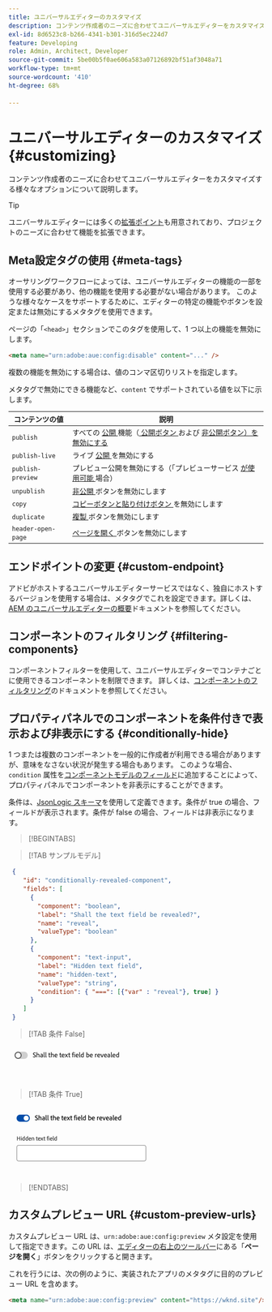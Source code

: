 ```yaml
---
title: ユニバーサルエディターのカスタマイズ
description: コンテンツ作成者のニーズに合わせてユニバーサルエディターをカスタマイズする様々なオプションについて説明します。
exl-id: 8d6523c8-b266-4341-b301-316d5ec224d7
feature: Developing
role: Admin, Architect, Developer
source-git-commit: 5be00b5f0ae606a583a07126892bf51af3048a71
workflow-type: tm+mt
source-wordcount: '410'
ht-degree: 68%

---
```



# ユニバーサルエディターのカスタマイズ {#customizing}

コンテンツ作成者のニーズに合わせてユニバーサルエディターをカスタマイズする様々なオプションについて説明します。

>[!TIP]
>
>ユニバーサルエディターには多くの[拡張ポイント](/help/implementing/universal-editor/extending.md)も用意されており、プロジェクトのニーズに合わせて機能を拡張できます。

## Meta設定タグの使用 {#meta-tags}

オーサリングワークフローによっては、ユニバーサルエディターの機能の一部を使用する必要があり、他の機能を使用する必要がない場合があります。 このような様々なケースをサポートするために、エディターの特定の機能やボタンを設定または無効にするメタタグを使用できます。

ページの「`<head>`」セクションでこのタグを使用して、1 つ以上の機能を無効にします。

```html
<meta name="urn:adobe:aue:config:disable" content="..." />
```

複数の機能を無効にする場合は、値のコンマ区切りリストを指定します。

メタタグで無効にできる機能など、`content` でサポートされている値を以下に示します。

| コンテンツの値 | 説明 |
|---|---|
| `publish` | すべての [ 公開 ](/help/sites-cloud/authoring/universal-editor/publishing.md) 機能（[ 公開ボタン ](/help/sites-cloud/authoring/universal-editor/navigation.md#publish) および [ 非公開ボタン）を無効にする ](/help/sites-cloud/authoring/universal-editor/navigation.md#ellipsis) |
| `publish-live` | ライブ [ 公開 ](/help/sites-cloud/authoring/universal-editor/publishing.md) を無効にする |
| `publish-preview` | プレビュー公開を無効にする（「プレビューサービス [ が使用可能 ](/help/sites-cloud/authoring/sites-console/previewing-content.md) 場合） |
| `unpublish` | [ 非公開 ](/help/sites-cloud/authoring/universal-editor/publishing.md#unpublishing-content) ボタンを無効にします |
| `copy` | [ コピーボタンと貼り付けボタン ](/help/sites-cloud/authoring/universal-editor/authoring.md#copy-paste) を無効にします |
| `duplicate` | [ 複製 ](/help/sites-cloud/authoring/universal-editor/navigation.md#duplicate) ボタンを無効にします |
| `header-open-page` | [ ページを開く ](/help/sites-cloud/authoring/universal-editor/navigation.md#open-page) ボタンを無効にします |

## エンドポイントの変更 {#custom-endpoint}

アドビがホストするユニバーサルエディターサービスではなく、独自にホストするバージョンを使用する場合は、メタタグでこれを設定できます。詳しくは、[AEM のユニバーサルエディターの概要](/help/implementing/universal-editor/getting-started.md##configuration-settings)ドキュメントを参照してください。

## コンポーネントのフィルタリング {#filtering-components}

コンポーネントフィルターを使用して、ユニバーサルエディターでコンテナごとに使用できるコンポーネントを制限できます。 詳しくは、[コンポーネントのフィルタリング](/help/implementing/universal-editor/filtering.md)のドキュメントを参照してください。

## プロパティパネルでのコンポーネントを条件付きで表示および非表示にする {#conditionally-hide}

1 つまたは複数のコンポーネントを一般的に作成者が利用できる場合がありますが、意味をなさない状況が発生する場合もあります。 このような場合、`condition` 属性を[コンポーネントモデルのフィールド](/help/implementing/universal-editor/field-types.md#fields)に追加することによって、プロパティパネルでコンポーネントを非表示にすることができます。

条件は、[JsonLogic スキーマ](https://jsonlogic.com/)を使用して定義できます。条件が true の場合、フィールドが表示されます。条件が false の場合、フィールドは非表示になります。

>[!BEGINTABS]

>[!TAB サンプルモデル]

```json
 {
    "id": "conditionally-revealed-component",
    "fields": [
      {
        "component": "boolean",
        "label": "Shall the text field be revealed?",
        "name": "reveal",
        "valueType": "boolean"
      },
      {
        "component": "text-input",
        "label": "Hidden text field",
        "name": "hidden-text",
        "valueType": "string",
        "condition": { "===": [{"var" : "reveal"}, true] }
      }
    ]
 }
```

>[!TAB 条件 False]

![非表示のテキストフィールド](assets/hidden.png)

>[!TAB 条件 True]

![表示されたテキストフィールド](assets/shown.png)

>[!ENDTABS]

## カスタムプレビュー URL {#custom-preview-urls}

カスタムプレビュー URL は、`urn:adobe:aue:config:preview` メタ設定を使用して指定できます。この URL は、[エディターの右上のツールバー](/help/sites-cloud/authoring/universal-editor/navigation.md#universal-editor-toolbar)にある「**ページを開く**」ボタンをクリックすると開きます。

これを行うには、次の例のように、実装されたアプリのメタタグに目的のプレビュー URL を含めます。

```html
<meta name="urn:adobe:aue:config:preview" content="https://wknd.site"/>
```
